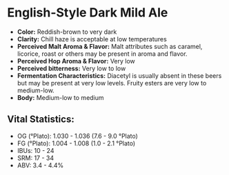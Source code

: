 # English-Style Dark Mild Ale

- **Color:** Reddish-brown to very dark
- **Clarity:** Chill haze is acceptable at low temperatures
- **Perceived Malt Aroma & Flavor:** Malt attributes such as caramel, licorice, roast or others may be present in aroma and flavor.
- **Perceived Hop Aroma & Flavor:** Very low
- **Perceived bitterness:** Very low to low
- **Fermentation Characteristics:** Diacetyl is usually absent in these beers but may be present at very low levels. Fruity esters are very low to medium-low.
- **Body:** Medium-low to medium

## Vital Statistics:

- OG (°Plato): 1.030 - 1.036 (7.6 - 9.0 °Plato)
- FG (°Plato): 1.004 - 1.008 (1.0 - 2.1 °Plato)
- IBUs: 10 - 24
- SRM: 17 - 34
- ABV: 3.4 - 4.4%
